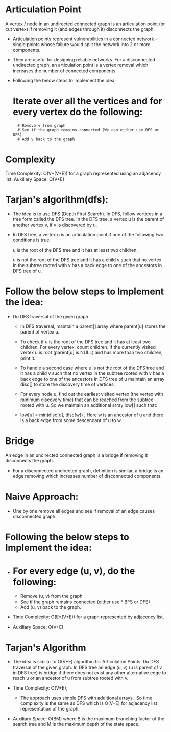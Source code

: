 # Articulation Point

A vertex / node in an undirected connected graph is an articulation point (or cut vertex) if removing it (and edges through it) disconnects the graph.

* Articulation points represent vulnerabilities in a connected network – single points whose failure would split the network into 2 or more components. 

* They are useful for designing reliable networks. For a disconnected undirected graph, an articulation point is a vertex removal which increases the number of connected components


* Following the below steps to Implement the idea:

   # Iterate over all the vertices and for every vertex do the following:
        # Remove v from graph
        # See if the graph remains connected (We can either use BFS or DFS) 
        # Add v back to the graph

# Complexity
Time Complexity: O(V*(V+E)) for a graph represented using an adjacency list.
Auxiliary Space: O(V+E)


# Tarjan's algorithm(dfs):

* The idea is to use DFS (Depth First Search). In DFS, follow vertices in a tree form called the DFS tree. In the DFS tree, a vertex u is the parent of another vertex v, if v is discovered by u. 

* In DFS tree, a vertex u is an articulation point if one of the following two conditions is true. 

    u is the root of the DFS tree and it has at least two children. 

    u is not the root of the DFS tree and it has a child v such that no vertex in the subtree rooted with v has a back edge to one of the ancestors in DFS tree of u.


# Follow the below steps to Implement the idea:

* Do DFS traversal of the given graph 
    * In DFS traversal, maintain a parent[] array where parent[u] stores the parent of vertex u.

    * To check if u is the root of the DFS tree and it has at least two children. For every vertex, count children. If the currently visited vertex u is root (parent[u] is NULL) and has more than two children, print it. 

    * To handle a second case where u is not the root of the DFS tree and it has a child v such that no vertex in the subtree rooted with v has a back edge to one of the ancestors in DFS tree of u maintain an array disc[] to store the discovery time of vertices.
    
    * For every node u, find out the earliest visited vertex (the vertex with minimum discovery time) that can be reached from the subtree rooted with u. So we maintain an additional array low[] such that: 
    
    * low[u] = min(disc[u], disc[w]) , Here w is an ancestor of u and there is a back edge from some descendant of u to w.


# Bridge
An edge in an undirected connected graph is a bridge if removing it disconnects the graph. 

* For a disconnected undirected graph, definition is similar, a bridge is an edge removing which increases number of disconnected components.


# Naive Approach:
* One by one remove all edges and see if removal of an edge causes disconnected graph. 

# Following the below steps to Implement the idea:
* 
    # For every edge (u, v), do the following:
    * Remove (u, v) from the graph 
    * See if the graph remains connected (either use * BFS or DFS) 
    * Add (u, v) back to the graph.

* Time Complexity: O(E*(V+E)) for a graph represented by adjacency list.
* Auxiliary Space: O(V+E)


# Tarjan's Algorithm
* The idea is similar to O(V+E) algorithm for Articulation Points. Do DFS traversal of the given graph. In DFS tree an edge (u, v) (u is parent of v in DFS tree) is bridge if there does not exist any other alternative edge to reach u or an ancestor of u from subtree rooted with v.

* Time Complexity: O(V+E), 

    * The approach uses simple DFS with additional arrays. 
    So time complexity is the same as DFS which is O(V+E) for adjacency list representation of the graph.

* Auxiliary Space: O(BM) where B is the maximum branching factor of the search tree and M is the maximum depth of the state space.
